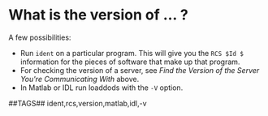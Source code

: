 # What is the version of ... ?

A few possibilities:

* Run `ident` on a particular program. This will give you the `RCS $Id $` information
for the pieces of software that make up that program.
* For checking the version of a server, see
*Find the Version of the Server You're Communicating With* above.
* In Matlab or IDL run loaddods with the `-V` option.

##TAGS##
ident,rcs,version,matlab,idl,-v